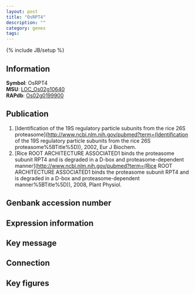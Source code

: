 ```yaml
---
layout: post
title: "OsRPT4"
description: ""
category: genes
tags: 
---
```

{% include JB/setup %}

## Information
__Symbol__: OsRPT4  
__MSU__: [LOC_Os02g10640](http://rice.plantbiology.msu.edu/cgi-bin/ORF_infopage.cgi?orf=LOC_Os02g10640)  
__RAPdb__: [Os02g0199900](http://rapdb.dna.affrc.go.jp/viewer/gbrowse_details/irgsp1?name=Os02g0199900)  

## Publication
1. [Identification of the 19S regulatory particle subunits from the rice 26S proteasome](http://www.ncbi.nlm.nih.gov/pubmed?term=(Identification of the 19S regulatory particle subunits from the rice 26S proteasome%5BTitle%5D)), 2002, Eur J Biochem.
2. [Rice ROOT ARCHITECTURE ASSOCIATED1 binds the proteasome subunit RPT4 and is degraded in a D-box and proteasome-dependent manner](http://www.ncbi.nlm.nih.gov/pubmed?term=(Rice ROOT ARCHITECTURE ASSOCIATED1 binds the proteasome subunit RPT4 and is degraded in a D-box and proteasome-dependent manner%5BTitle%5D)), 2008, Plant Physiol.

## Genbank accession number

## Expression information

## Key message

## Connection

## Key figures


